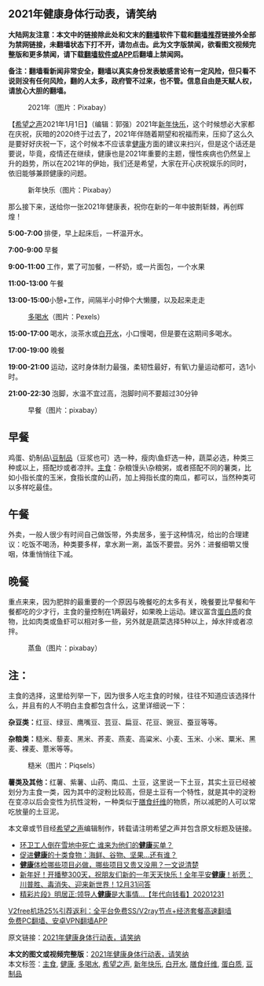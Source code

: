  <h2>2021年健康身体行动表，请笑纳</h2> <p class="notice"><b>大陆网友注意：本文中的链接除此处和文末的<a href="https://github.com/bannedbook/fanqiang" >翻墙</a>软件下载和<a href="https://github.com/killgcd/justmysocks/blob/master/README.md">翻墙推荐</a>链接外全部为禁网链接，未翻墙状态下打不开，请勿点击。此为文字版禁闻，欲看图文视频完整版和更多禁闻，请下载<a href="https://github.com/bannedbook/fanqiang">翻墙软件或APP</a>后翻墙上禁闻网。</p><p>备注：翻墙看新闻非常安全，翻墙以真实身份发表敏感言论有一定风险，但只看不说则没有任何风险，翻的人太多，政府管不过来，也不管。信息自由是天赋人权，请放心大胆的翻墙。</b></p>  <div class="entry"> <figure><figcaption>2021年（图片：Pixabay）</figcaption></figure> <p>【<span class='wp_keywordlink_affiliate'><a href="https://www.soundofhope.org" title="希望之声" target="_blank">希望之声</a></span>2021年1月1日】（编辑：郭强）2021年<a href="https://www.bannedbook.org/bnews/tag/%E6%96%B0%E5%B9%B4%E5%BF%AB%E4%B9%90/" class="st_tag internal_tag" rel="tag" title="标签 新年快乐 下的日志">新年快乐</a>，这个时候想必大家都在庆祝，灰暗的2020终于过去了，2021年伴随着期望和祝福而来，压抑了这么久是要好好庆祝一下，这个时候本不应该拿<a href="https://www.bannedbook.org/bnews/tag/%e5%81%a5%e5%ba%b7/" class="st_tag internal_tag" rel="tag" title="标签 健康 下的日志">健康</a>方面的建议来扫兴，但是这个话还是要说，毕竟，疫情还在继续，健康也是2021年重要的主题，慢性疾病也仍然呈上升的趋势，所以在2021年的伊始，我们还是希望，大家在开心庆祝娱乐的同时，依旧能够兼顾健康的问题。</p> <figure><figcaption>新年快乐（图片：Pixabay）</figcaption></figure> <p>那么接下来，送给你一张2021年健康表，祝你在新的一年中披荆斩棘，再创辉煌！</p> <p><strong>5:00-7:00 </strong>排便，早上起床后，一杯温开水。</p> <p><strong>7:00-9:00 </strong>早餐</p> <p><strong>9:00-11:00 </strong>工作，累了可加餐，一杯奶，或一片面包，一个水果</p>  <p><strong>11:00-13:00</strong> 午餐</p> <p><strong>13:00-15:00</strong>小憩+工作，间隔半小时伸个大懒腰，以及起来走走</p> <figure><figcaption><a href="https://www.bannedbook.org/bnews/tag/%E5%A4%9A%E5%96%9D%E6%B0%B4/" class="st_tag internal_tag" rel="tag" title="标签 多喝水 下的日志">多喝水</a>（图片：Pexels）</figcaption></figure> <p><strong>15:00-17:00 </strong>喝水，淡茶水或<a href="https://www.bannedbook.org/bnews/tag/%E7%99%BD%E5%BC%80%E6%B0%B4/" class="st_tag internal_tag" rel="tag" title="标签 白开水 下的日志">白开水</a>，小口慢喝，但是要在这期间多喝水。</p> <p><strong>17:00-19:00</strong> 晚餐</p> <p><strong>19:00-21:00 </strong>运动，这时身体耐力最强，柔韧性最好，有氧\力量运动都可，选1小时。</p>  <p><strong>21:00-22:30 </strong>泡脚，水温不宜过高，泡脚时间不要超过30分钟</p> <figure><figcaption>早餐（图片：pixabay）</figcaption></figure> <h2>早餐</h2> <p>鸡蛋、奶制品\<a href="https://www.bannedbook.org/bnews/tag/%E8%B1%86%E5%88%B6%E5%93%81/" class="st_tag internal_tag" rel="tag" title="标签 豆制品 下的日志">豆制品</a>（豆浆也可）选一种，瘦肉\鱼虾选一种，蔬菜必选，种类三种或以上，搭配炒或者凉拌。<a href="https://www.bannedbook.org/bnews/tag/%e4%b8%bb%e9%a3%9f/" class="st_tag internal_tag" rel="tag" title="标签 主食 下的日志">主食</a>：杂粮馒头\杂粮粥，或者搭配不同的薯类，比如小指长度的玉米，食指长度的山药，加上拇指长度的南瓜，都可以，当然种类可以多样吃最佳。</p> <h2>午餐</h2> <p>外卖，一般人很少有时间自己做饭带，外卖居多，鉴于这种情况，给出的合理建议：吃饭不喝汤，种类要多样，拿水涮一涮，盖饭不要尝。另外：进餐细嚼又慢咽，体重悄悄往下减。</p> <h2>晚餐</h2> <p>重点来来，因为肥胖的最重要的一个原因与晚餐吃的太多有关，晚餐要比早餐和午餐都吃的少才行，主食的量控制在1两最好，如果晚上运动。建议富含<a href="https://www.bannedbook.org/bnews/tag/%E8%9B%8B%E7%99%BD%E8%B4%A8/" class="st_tag internal_tag" rel="tag" title="标签 蛋白质 下的日志">蛋白质</a>的食物，比如肉类或鱼虾可以相对多一些，另外就是蔬菜选择5种以上，焯水拌或者凉拌。</p> <figure><figcaption>蒸鱼（图片：pixabay）</figcaption></figure> <h2>注：</h2> <p>主食的选择，这里给列举一下，因为很多人吃主食的时候，往往不知道应该选择什么，并且有的人不明白主食都包含什么，这里详细说一下：</p>  <p><strong>杂豆类：</strong>红豆、绿豆、鹰嘴豆、芸豆、扁豆、花豆、豌豆、蚕豆等等。</p> <p><strong>杂粮类：</strong>糙米、藜麦、黑米、荞麦、燕麦、高粱米、小麦、玉米、小米、粟米、黑麦、裸麦、薏米等等。</p> <figure><figcaption>糙米（图片：Piqsels）</figcaption></figure> <p><strong>薯类及其他：</strong>红薯、紫薯、山药、南瓜、土豆，这里说一下土豆，其实土豆已经被划分为主食一类，因为其中的淀粉比较高，但是土豆有一个特性，就是其中的淀粉在变凉以后会变性为抗性淀粉，一种类似于<a href="https://www.bannedbook.org/bnews/tag/%E8%86%B3%E9%A3%9F%E7%BA%A4%E7%BB%B4/" class="st_tag internal_tag" rel="tag" title="标签 膳食纤维 下的日志">膳食纤维</a>的物质，所以减肥的人可以常吃放量的土豆泥。</p> <p>本文章或节目经<a href="https://www.bannedbook.org/bnews/tag/%e5%b8%8c%e6%9c%9b%e4%b9%8b%e5%a3%b0/" class="st_tag internal_tag" rel="tag" title="标签 希望之声 下的日志">希望之声</a>编辑制作，转载请注明希望之声并包含原文标题及链接。</p> <ul class='op-related-articles' title='相关阅读'> <li><a href='https://www.bannedbook.org/bnews/baitai/20210101/1459152.html' target='_blank'>环卫工人倒在雪地中死亡 谁来为他们的<b>健康</b>买单？</a></li> <li><a href='https://www.bannedbook.org/bnews/health/20210101/1458970.html' target='_blank'>促进<b>健康</b>的十类食物：海鲜、谷物、坚果…还有谁？</a></li> <li><a href='https://www.bannedbook.org/bnews/health/20210101/1458968.html' target='_blank'><b>健康</b>体检哪些项目必做，哪些项目又贵又没用？一文说清楚</a></li> <li><a href='https://www.bannedbook.org/bnews/bannedvideo/20210101/1458858.html' target='_blank'>新年好！开播整300天，祝朋友们新的一年天天快乐！全年平安<b>健康</b>！祈愿：川普胜、毒消失、迎来新世界！12月31问答</a></li> <li><a href='https://www.bannedbook.org/bnews/taiwannews/20201231/1458669.html' target='_blank'>精彩片段》明居正:领导人<b>健康</b>是大事情...【年代向钱看】20201231</a></li> </ul> <p class="texttj"> <a href="https://www.bannedbook.org/forum23/topic22702.html" target="_blank">V2free机场25%引荐返利：全平台免费SS/V2ray节点+经济套餐高速翻墙</a><br/> <a href="https://github.com/bannedbook/fanqiang/wiki/%E7%A6%81%E9%97%BB%E7%BD%91%E5%AE%89%E5%8D%93%E7%BF%BB%E5%A2%99%E6%96%B0%E9%97%BBAPP" target="_blank">免费PC翻墙、安卓VPN翻墙APP</a></p><p>原文链接：<a class="src_link"  href="https://www.soundofhope.org/post/459425" target="_blank">2021年健康身体行动表，请笑纳</a></p> <a name='sharetosocial'></a>       <div><b>本文的图文或视频完整版</b>：<a href='https://www.bannedbook.org/bnews/comments/20210102/1459389.html'>2021年健康身体行动表，请笑纳</a></div>  </div><!--END ENTRY--> <div class="postfooter"> <div>本文标签：<a href="https://www.bannedbook.org/bnews/tag/%e4%b8%bb%e9%a3%9f/" rel="tag">主食</a>, <a href="https://www.bannedbook.org/bnews/tag/%e5%81%a5%e5%ba%b7/" rel="tag">健康</a>, <a href="https://www.bannedbook.org/bnews/tag/%E5%A4%9A%E5%96%9D%E6%B0%B4/" rel="tag">多喝水</a>, <a href="https://www.bannedbook.org/bnews/tag/%e5%b8%8c%e6%9c%9b%e4%b9%8b%e5%a3%b0/" rel="tag">希望之声</a>, <a href="https://www.bannedbook.org/bnews/tag/%E6%96%B0%E5%B9%B4%E5%BF%AB%E4%B9%90/" rel="tag">新年快乐</a>, <a href="https://www.bannedbook.org/bnews/tag/%E7%99%BD%E5%BC%80%E6%B0%B4/" rel="tag">白开水</a>, <a href="https://www.bannedbook.org/bnews/tag/%E8%86%B3%E9%A3%9F%E7%BA%A4%E7%BB%B4/" rel="tag">膳食纤维</a>, <a href="https://www.bannedbook.org/bnews/tag/%E8%9B%8B%E7%99%BD%E8%B4%A8/" rel="tag">蛋白质</a>, <a href="https://www.bannedbook.org/bnews/tag/%E8%B1%86%E5%88%B6%E5%93%81/" rel="tag">豆制品</a></div>  </div><!--END POSTFOOTER--> 